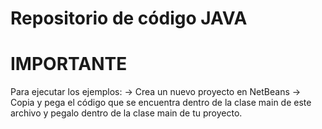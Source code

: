 # Repositorio de código JAVA

# IMPORTANTE
  Para ejecutar los ejemplos:
  -> Crea un nuevo proyecto en NetBeans
  -> Copia y pega el código que se encuentra dentro de la clase main de este archivo y
      pegalo dentro de la clase main de tu proyecto.
